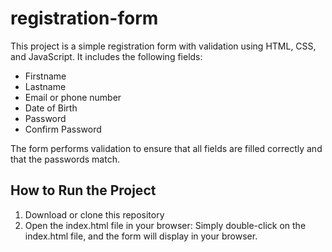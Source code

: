 # registration-form
This project is a simple registration form with validation using HTML, CSS, and JavaScript. It includes the following fields:

- Firstname
- Lastname
- Email or phone number
- Date of Birth
- Password
- Confirm Password

The form performs validation to ensure that all fields are filled correctly and that the passwords match.

## How to Run the Project

1. Download or clone this repository
2. Open the index.html file in your browser:
Simply double-click on the index.html file, and the form will display in your browser.
